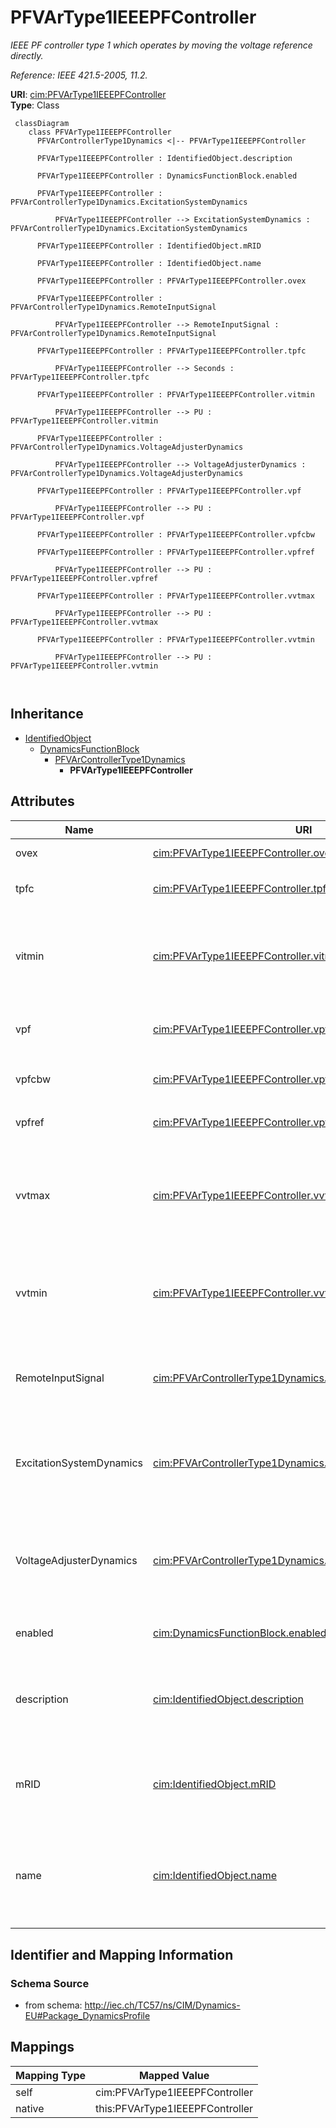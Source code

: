 # PFVArType1IEEEPFController


_IEEE PF controller type 1 which operates by moving the voltage reference directly._

_Reference: IEEE 421.5-2005, 11.2._





**URI**: [cim:PFVArType1IEEEPFController](http://iec.ch/TC57/CIM100#PFVArType1IEEEPFController)<br />
**Type**: Class




```mermaid
 classDiagram
    class PFVArType1IEEEPFController
      PFVArControllerType1Dynamics <|-- PFVArType1IEEEPFController
      
      PFVArType1IEEEPFController : IdentifiedObject.description
        
      PFVArType1IEEEPFController : DynamicsFunctionBlock.enabled
        
      PFVArType1IEEEPFController : PFVArControllerType1Dynamics.ExcitationSystemDynamics
        
          PFVArType1IEEEPFController --> ExcitationSystemDynamics : PFVArControllerType1Dynamics.ExcitationSystemDynamics
        
      PFVArType1IEEEPFController : IdentifiedObject.mRID
        
      PFVArType1IEEEPFController : IdentifiedObject.name
        
      PFVArType1IEEEPFController : PFVArType1IEEEPFController.ovex
        
      PFVArType1IEEEPFController : PFVArControllerType1Dynamics.RemoteInputSignal
        
          PFVArType1IEEEPFController --> RemoteInputSignal : PFVArControllerType1Dynamics.RemoteInputSignal
        
      PFVArType1IEEEPFController : PFVArType1IEEEPFController.tpfc
        
          PFVArType1IEEEPFController --> Seconds : PFVArType1IEEEPFController.tpfc
        
      PFVArType1IEEEPFController : PFVArType1IEEEPFController.vitmin
        
          PFVArType1IEEEPFController --> PU : PFVArType1IEEEPFController.vitmin
        
      PFVArType1IEEEPFController : PFVArControllerType1Dynamics.VoltageAdjusterDynamics
        
          PFVArType1IEEEPFController --> VoltageAdjusterDynamics : PFVArControllerType1Dynamics.VoltageAdjusterDynamics
        
      PFVArType1IEEEPFController : PFVArType1IEEEPFController.vpf
        
          PFVArType1IEEEPFController --> PU : PFVArType1IEEEPFController.vpf
        
      PFVArType1IEEEPFController : PFVArType1IEEEPFController.vpfcbw
        
      PFVArType1IEEEPFController : PFVArType1IEEEPFController.vpfref
        
          PFVArType1IEEEPFController --> PU : PFVArType1IEEEPFController.vpfref
        
      PFVArType1IEEEPFController : PFVArType1IEEEPFController.vvtmax
        
          PFVArType1IEEEPFController --> PU : PFVArType1IEEEPFController.vvtmax
        
      PFVArType1IEEEPFController : PFVArType1IEEEPFController.vvtmin
        
          PFVArType1IEEEPFController --> PU : PFVArType1IEEEPFController.vvtmin
        
      
```





## Inheritance
* [IdentifiedObject](IdentifiedObject.md)
    * [DynamicsFunctionBlock](DynamicsFunctionBlock.md)
        * [PFVArControllerType1Dynamics](PFVArControllerType1Dynamics.md)
            * **PFVArType1IEEEPFController**



## Attributes


| Name | URI | Cardinality and Range | Description | Inheritance |
| ---  | --- | --- | --- | --- |
| ovex | [cim:PFVArType1IEEEPFController.ovex](http://iec.ch/TC57/CIM100#PFVArType1IEEEPFController.ovex) | 1..1 <br />  boolean  | Overexcitation Flag (<i>OVEX</i>) | direct |
| tpfc | [cim:PFVArType1IEEEPFController.tpfc](http://iec.ch/TC57/CIM100#PFVArType1IEEEPFController.tpfc) | 1..1 <br />  [Seconds](Seconds.md)  | PF controller time delay (<i>T</i><i><sub>PFC</sub></i>) (&gt;= 0) | direct |
| vitmin | [cim:PFVArType1IEEEPFController.vitmin](http://iec.ch/TC57/CIM100#PFVArType1IEEEPFController.vitmin) | 1..1 <br />  [PU](PU.md)  | Minimum machine terminal current needed to enable pf/var controller (<i>V</i>... | direct |
| vpf | [cim:PFVArType1IEEEPFController.vpf](http://iec.ch/TC57/CIM100#PFVArType1IEEEPFController.vpf) | 1..1 <br />  [PU](PU.md)  | Synchronous machine power factor (<i>V</i><i><sub>PF</sub></i>) | direct |
| vpfcbw | [cim:PFVArType1IEEEPFController.vpfcbw](http://iec.ch/TC57/CIM100#PFVArType1IEEEPFController.vpfcbw) | 1..1 <br />  float  | PF controller deadband (<i>V</i><i><sub>PFC_BW</sub></i>) | direct |
| vpfref | [cim:PFVArType1IEEEPFController.vpfref](http://iec.ch/TC57/CIM100#PFVArType1IEEEPFController.vpfref) | 1..1 <br />  [PU](PU.md)  | PF controller reference (<i>V</i><i><sub>PFREF</sub></i>) | direct |
| vvtmax | [cim:PFVArType1IEEEPFController.vvtmax](http://iec.ch/TC57/CIM100#PFVArType1IEEEPFController.vvtmax) | 1..1 <br />  [PU](PU.md)  | Maximum machine terminal voltage needed for pf/var controller to be enabled (... | direct |
| vvtmin | [cim:PFVArType1IEEEPFController.vvtmin](http://iec.ch/TC57/CIM100#PFVArType1IEEEPFController.vvtmin) | 1..1 <br />  [PU](PU.md)  | Minimum machine terminal voltage needed to enable pf/var controller (<i>V</i>... | direct |
| RemoteInputSignal | [cim:PFVArControllerType1Dynamics.RemoteInputSignal](http://iec.ch/TC57/CIM100#PFVArControllerType1Dynamics.RemoteInputSignal) | 0..1 <br />  [RemoteInputSignal](RemoteInputSignal.md)  | Remote input signal used by this power factor or VAr controller type 1 model | [PFVArControllerType1Dynamics](PFVArControllerType1Dynamics.md) |
| ExcitationSystemDynamics | [cim:PFVArControllerType1Dynamics.ExcitationSystemDynamics](http://iec.ch/TC57/CIM100#PFVArControllerType1Dynamics.ExcitationSystemDynamics) | 1..1 <br />  [ExcitationSystemDynamics](ExcitationSystemDynamics.md)  | Excitation system model with which this power actor or VAr controller type 1 ... | [PFVArControllerType1Dynamics](PFVArControllerType1Dynamics.md) |
| VoltageAdjusterDynamics | [cim:PFVArControllerType1Dynamics.VoltageAdjusterDynamics](http://iec.ch/TC57/CIM100#PFVArControllerType1Dynamics.VoltageAdjusterDynamics) | 0..1 <br />  [VoltageAdjusterDynamics](VoltageAdjusterDynamics.md)  | Voltage adjuster model associated with this power factor or VAr controller ty... | [PFVArControllerType1Dynamics](PFVArControllerType1Dynamics.md) |
| enabled | [cim:DynamicsFunctionBlock.enabled](http://iec.ch/TC57/CIM100#DynamicsFunctionBlock.enabled) | 1..1 <br />  boolean  | Function block used indicator | [DynamicsFunctionBlock](DynamicsFunctionBlock.md) |
| description | [cim:IdentifiedObject.description](http://iec.ch/TC57/CIM100#IdentifiedObject.description) | 0..1 <br />  string  | The description is a free human readable text describing or naming the object | [IdentifiedObject](IdentifiedObject.md) |
| mRID | [cim:IdentifiedObject.mRID](http://iec.ch/TC57/CIM100#IdentifiedObject.mRID) | 1..1 <br />  string  | Master resource identifier issued by a model authority | [IdentifiedObject](IdentifiedObject.md) |
| name | [cim:IdentifiedObject.name](http://iec.ch/TC57/CIM100#IdentifiedObject.name) | 0..1 <br />  string  | The name is any free human readable and possibly non unique text naming the o... | [IdentifiedObject](IdentifiedObject.md) |









## Identifier and Mapping Information







### Schema Source


* from schema: http://iec.ch/TC57/ns/CIM/Dynamics-EU#Package_DynamicsProfile





## Mappings

| Mapping Type | Mapped Value |
| ---  | ---  |
| self | cim:PFVArType1IEEEPFController |
| native | this:PFVArType1IEEEPFController |




